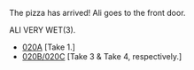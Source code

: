 The pizza has arrived! Ali goes to the front door.

ALI VERY WET(3).

* [020A](020A--Take01--.md) [Take 1.]
* [020B/020C](020B-020C--A-Take03B-Take04--.md) [Take 3 & Take 4, respectively.]
